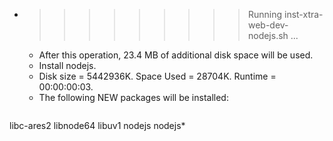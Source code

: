 * >>>>>>>>> Running inst-xtra-web-dev-nodejs.sh ...
  * After this operation, 23.4 MB of additional disk space will be used.
  * Install nodejs.
  * Disk size = 5442936K. Space Used = 28704K. Runtime = 00:00:00:03.
  * The following NEW packages will be installed:
  ```bash
libc-ares2 libnode64 libuv1 nodejs nodejs*
  ```
